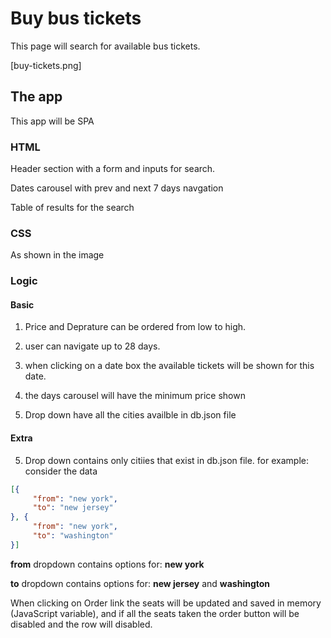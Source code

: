 # Buy bus tickets
This page will search for available bus tickets.

[buy-tickets.png]

## The app
This app will be SPA
### HTML
Header section with a form and inputs for search.

Dates carousel with prev and next 7 days navgation

Table of results for the search

### CSS
As shown in the image

### Logic
#### Basic
1. Price and Deprature can be ordered from low to high.

2. user can navigate up to 28 days.

3. when clicking on a date box the available tickets will be shown for this date.

4. the days carousel will have the minimum price shown

5. Drop down have all the cities availble in db.json file

#### Extra
5. Drop down contains only citiies that exist in db.json file.
for example:
consider the data
```json
[{
     "from": "new york",
     "to": "new jersey"
}, {
     "from": "new york",
     "to": "washington"
}]
```
**from** dropdown contains options for: **new york**

**to** dropdown contains options for: **new jersey** and **washington**

When clicking on Order link the seats will be updated and saved in memory (JavaScript variable), and if all the seats taken the order button will be disabled and the row will disabled.

